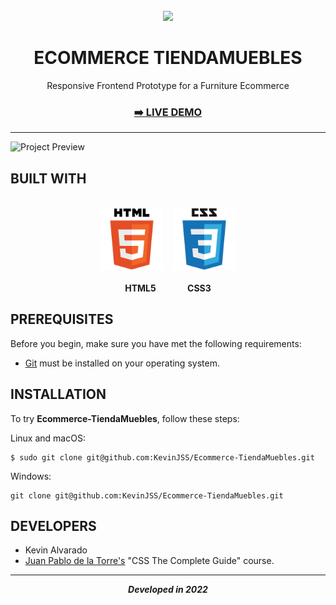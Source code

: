 <div align="center">
  <br/>
  <img src="https://user-images.githubusercontent.com/103754829/216657053-ceb45a25-feee-4495-ad0b-c964b142afe6.png" width="500px" height="auto"/>

  <div>
    <h1>ECOMMERCE TIENDAMUEBLES</h1>
  </div>
</div>

<p align="center">Responsive Frontend Prototype for a Furniture Ecommerce</p>

<div align="center">
  <h3><a href="https://tiendamuebles-ecommerce-kevjs.netlify.app/">➡️ LIVE DEMO</a></h3>
  <hr/>
</div> 

<img src="https://user-images.githubusercontent.com/103754829/207510544-95fa7697-d5fd-4aef-8615-62b78893efd3.png" alt="Project Preview"/>

## BUILT WITH
<br/>

<div align="center">
  <img src="https://raw.githubusercontent.com/devicons/devicon/master/icons/html5/html5-original-wordmark.svg" alt="html5" width="100" height="100"/>
  <span>&nbsp;&nbsp;</span>
  <img src="https://raw.githubusercontent.com/devicons/devicon/master/icons/css3/css3-original-wordmark.svg" alt="css3" width="100" height="100"/>
</div>

<br/>

<div align="center">
    <strong>HTML5</strong>
    <strong>&nbsp;&nbsp;&nbsp;&nbsp;&nbsp;&nbsp;&nbsp;&nbsp;&nbsp;&nbsp;&nbsp;&nbsp;&nbsp;&nbsp;CSS3</strong>
</div>

## PREREQUISITES
Before you begin, make sure you have met the following requirements:
* <a href="https://git-scm.com/downloads" target="_blank">Git</a> must be installed on your operating system.

## INSTALLATION
To try <strong>Ecommerce-TiendaMuebles</strong>, follow these steps:

Linux and macOS:
```
$ sudo git clone git@github.com:KevinJSS/Ecommerce-TiendaMuebles.git
```

Windows:
```
git clone git@github.com:KevinJSS/Ecommerce-TiendaMuebles.git
```

## DEVELOPERS
* Kevin Alvarado
* <a href="https://github.com/codigoconjuan">Juan Pablo de la Torre's</a> "CSS The Complete Guide" course.

<hr/>

<div align="center">
  <strong><i>Developed in 2022</i></strong>
</div>
